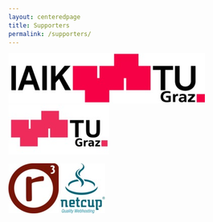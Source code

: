 ```yaml
---
layout: centeredpage
title: Supporters
permalink: /supporters/
---
```


[![IAIK Logo][logo-iaik]](http://iaik.tugraz.at)
[![TU Graz Logo][logo-tug]](http://tugraz.at)

[![Realraum Logo][logo-realraum]](https://r3.at)
[![Netcup Logo][logo-netcup]](https://www.netcup.de/)


[logo-tug]: /images/logo_tug.jpg "TU Graz Logo" 
[logo-iaik]: /images/logo_iaik.jpg "IAIK Logo" 
[logo-netcup]: /images/logo_netcup.jpg "Netcup Logo"
[logo-realraum]: /images/logo_realraum.jpg "realraum Logo"